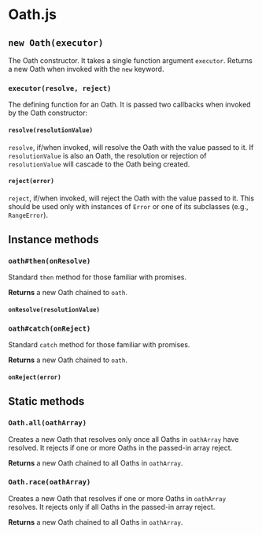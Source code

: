 # Oath.js

## `new Oath(executor)`

The Oath constructor. It takes a single function 
argument `executor`. Returns a new Oath when 
invoked with the `new` keyword.

### `executor(resolve, reject)`

The defining function for an Oath. It is passed 
two callbacks when invoked by the Oath constructor:

#### `resolve(resolutionValue)`

`resolve`, if/when invoked, will resolve the Oath 
with the value passed to it. If `resolutionValue` is 
also an Oath, the resolution or rejection of 
`resolutionValue` will cascade to the Oath being created.

#### `reject(error)`

`reject`, if/when invoked, will reject the Oath with 
the value passed to it. This should be used only with 
instances of `Error` or one of its subclasses (e.g., 
`RangeError`).

## Instance methods

### `oath#then(onResolve)`

Standard `then` method for those familiar with promises.

**Returns** a new Oath chained to `oath`.

#### `onResolve(resolutionValue)`

### `oath#catch(onReject)`

Standard `catch` method for those familiar with promises.

**Returns** a new Oath chained to `oath`.

#### `onReject(error)`

## Static methods

### `Oath.all(oathArray)`

Creates a new Oath that resolves only once all Oaths in 
`oathArray` have resolved. It rejects if one or more Oaths 
in the passed-in array reject.

**Returns** a new Oath chained to all Oaths in `oathArray`.

### `Oath.race(oathArray)`

Creates a new Oath that resolves if one or more Oaths in 
`oathArray` resolves. It rejects only if all Oaths in 
the passed-in array reject.

**Returns** a new Oath chained to all Oaths in `oathArray`.
